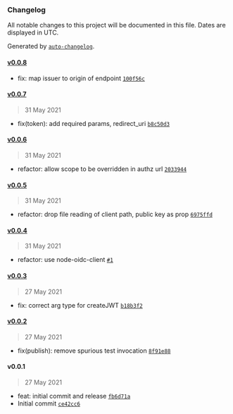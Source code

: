 ### Changelog

All notable changes to this project will be documented in this file. Dates are displayed in UTC.

Generated by [`auto-changelog`](https://github.com/CookPete/auto-changelog).

#### [v0.0.8](https://github.com/opengovsg/sgid-client/compare/v0.0.7...v0.0.8)

- fix: map issuer to origin of endpoint [`100f56c`](https://github.com/opengovsg/sgid-client/commit/100f56c391c2b1f170a4e553af11279403210276)

#### [v0.0.7](https://github.com/opengovsg/sgid-client/compare/v0.0.6...v0.0.7)

> 31 May 2021

- fix(token): add required params, redirect_uri [`b8c50d3`](https://github.com/opengovsg/sgid-client/commit/b8c50d3f692315ea58999e25b5c5d758c24f66c0)

#### [v0.0.6](https://github.com/opengovsg/sgid-client/compare/v0.0.5...v0.0.6)

> 31 May 2021

- refactor: allow scope to be overridden in authz url [`2033944`](https://github.com/opengovsg/sgid-client/commit/2033944098994c4c2ee93ed98877d4f6d230a3be)

#### [v0.0.5](https://github.com/opengovsg/sgid-client/compare/v0.0.4...v0.0.5)

> 31 May 2021

- refactor: drop file reading of client path, public key as prop [`6975ffd`](https://github.com/opengovsg/sgid-client/commit/6975ffda2f679d2940599f8297bd8a2f07a5cb73)

#### [v0.0.4](https://github.com/opengovsg/sgid-client/compare/v0.0.3...v0.0.4)

> 31 May 2021

- refactor: use node-oidc-client [`#1`](https://github.com/opengovsg/sgid-client/pull/1)

#### [v0.0.3](https://github.com/opengovsg/sgid-client/compare/v0.0.2...v0.0.3)

> 27 May 2021

- fix: correct arg type for createJWT [`b18b3f2`](https://github.com/opengovsg/sgid-client/commit/b18b3f207a596fd8420cae7ce3f44115d9c55376)

#### [v0.0.2](https://github.com/opengovsg/sgid-client/compare/v0.0.1...v0.0.2)

> 27 May 2021

- fix(publish): remove spurious test invocation [`8f91e88`](https://github.com/opengovsg/sgid-client/commit/8f91e880112bcd6b48a70a8fed7cac3aa29c4235)

#### v0.0.1

> 27 May 2021

- feat: initial commit and release [`fb6d71a`](https://github.com/opengovsg/sgid-client/commit/fb6d71a82af04c56a895c5e62a14c805f56173a0)
- Initial commit [`ce42cc6`](https://github.com/opengovsg/sgid-client/commit/ce42cc634cc6b608431049bb16f70177a06a0f2e)
